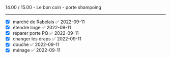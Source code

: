 14.00 / 15.00 -  Le bon coin - porte shampoing

---

- [x] marché de Rabelais ✅ 2022-09-11
- [x] étendre linge ✅ 2022-09-11
- [x] réparer porte PQ ✅ 2022-09-11
- [x] changer les draps ✅ 2022-09-11
- [x] douche ✅ 2022-09-11
- [x] ménage ✅ 2022-09-11